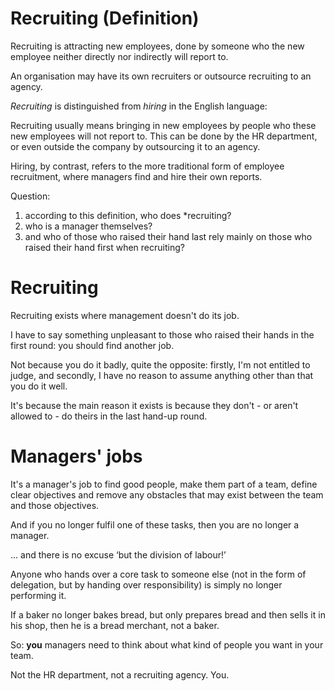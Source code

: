 # Recruiting (Definition) <!-- .element class="hidden" -->

<span class="fragment fade-in">Recruiting</span>
<span class="fragment fade-in-then-semi-out">is attracting new employees,</span>
<span class="fragment fade-in-then-semi-out">done by someone who the new employee neither directly nor indirectly will report to.</span>

<span class="fragment fade-in-then-semi-out">An organisation may have its own recruiters</span>
<span class="fragment fade-in-then-semi-out">or outsource recruiting to an agency.</span>

<!-- Note -->
*Recruiting* is distinguished from *hiring* in the English language:

Recruiting usually means bringing in new employees by people who these new employees will not report to.
This can be done by the HR department, or even outside the company by outsourcing it to an agency.

Hiring, by contrast, refers to the more traditional form of employee recruitment, where managers find and hire their own reports.

Question:

1. according to this definition, who does *recruiting?
2. who is a manager themselves?
3. and who of those who raised their hand last rely mainly on those who raised their hand first when recruiting?


# Recruiting <!-- .element class="hidden" -->

Recruiting 
<span class="fragment fade-in">exists where management doesn't do its job.</span>

<!-- Note -->
I have to say something unpleasant to those who raised their hands in the first round: you should find another job.

Not because you do it badly, quite the opposite: firstly, I'm not entitled to judge, and secondly, I have no reason to assume anything other than that you do it well.

It's because the main reason it exists is because they don't - or aren't allowed to - do theirs in the last hand-up round.


# Managers' jobs <!-- .element class="hidden" -->

It's a manager's job to
<span class="fragment fade-in-then-semi-out">find good people,</span>
<span class="fragment fade-in-then-semi-out">make them part of a team,</span>
<span class="fragment fade-in-then-semi-out">define clear objectives</span>
<span class="fragment fade-in-then-semi-out">and remove any obstacles that may exist between the team and those objectives.</span>

<!-- Note -->
And if you no longer fulfil one of these tasks, then you are no longer a manager.

... and there is no excuse ‘but the division of labour!’

Anyone who hands over a core task to someone else (not in the form of delegation, but by handing over responsibility) is simply no longer performing it.

If a baker no longer bakes bread, but only prepares bread and then sells it in his shop, then he is a bread merchant, not a baker.

So: **you** managers need to think about what kind of people you want in your team.

Not the HR department, not a recruiting agency. You.
